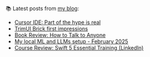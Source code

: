 
📚 Latest posts from <a href="https://blog.kartones.net/">my blog</a>:

<!--START_SECTION:blogposts-->
* [Cursor IDE: Part of the hype is real](https:&#x2F;&#x2F;blog.kartones.net&#x2F;post&#x2F;cursor-ide-part-of-the-hype-is-real&#x2F;)
* [TrimUI Brick first impressions](https:&#x2F;&#x2F;blog.kartones.net&#x2F;post&#x2F;trimui-brick-first-impressions&#x2F;)
* [Book Review: How to Talk to Anyone](https:&#x2F;&#x2F;blog.kartones.net&#x2F;post&#x2F;book-review-how-to-talk-to-anyone&#x2F;)
* [My local ML and LLMs setup - February 2025](https:&#x2F;&#x2F;blog.kartones.net&#x2F;post&#x2F;my-local-ml-llms-setup-2025-02&#x2F;)
* [Course Review: Swift 5 Essential Training (LinkedIn)](https:&#x2F;&#x2F;blog.kartones.net&#x2F;post&#x2F;course-review-swift-5-essential-training-linkedin&#x2F;)
<!--END_SECTION:blogposts-->

